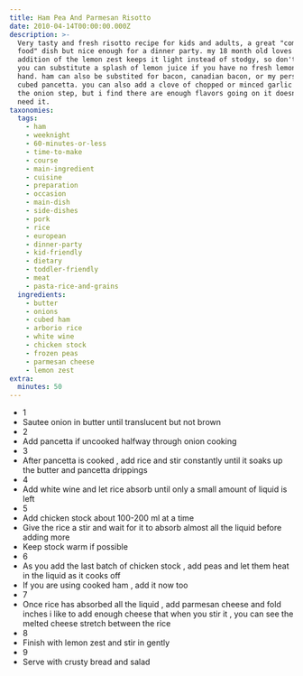 ```yaml
---
title: Ham Pea And Parmesan Risotto
date: 2010-04-14T00:00:00.000Z
description: >-
  Very tasty and fresh risotto recipe for kids and adults, a great "comfort
  food" dish but nice enough for a dinner party. my 18 month old loves it! the
  addition of the lemon zest keeps it light instead of stodgy, so don't skip it!
  you can substitute a splash of lemon juice if you have no fresh lemons on
  hand. ham can also be substited for bacon, canadian bacon, or my personal fav,
  cubed pancetta. you can also add a clove of chopped or minced garlic in with
  the onion step, but i find there are enough flavors going on it doesnt really
  need it.
taxonomies:
  tags:
    - ham
    - weeknight
    - 60-minutes-or-less
    - time-to-make
    - course
    - main-ingredient
    - cuisine
    - preparation
    - occasion
    - main-dish
    - side-dishes
    - pork
    - rice
    - european
    - dinner-party
    - kid-friendly
    - dietary
    - toddler-friendly
    - meat
    - pasta-rice-and-grains
  ingredients:
    - butter
    - onions
    - cubed ham
    - arborio rice
    - white wine
    - chicken stock
    - frozen peas
    - parmesan cheese
    - lemon zest
extra:
  minutes: 50
---
```

 - 1
 - Sautee onion in butter until translucent but not brown
 - 2
 - Add pancetta if uncooked halfway through onion cooking
 - 3
 - After pancetta is cooked , add rice and stir constantly until it soaks up the butter and pancetta drippings
 - 4
 - Add white wine and let rice absorb until only a small amount of liquid is left
 - 5
 - Add chicken stock about 100-200 ml at a time
 - Give the rice a stir and wait for it to absorb almost all the liquid before adding more
 - Keep stock warm if possible
 - 6
 - As you add the last batch of chicken stock , add peas and let them heat in the liquid as it cooks off
 - If you are using cooked ham , add it now too
 - 7
 - Once rice has absorbed all the liquid , add parmesan cheese and fold inches i like to add enough cheese that when you stir it , you can see the melted cheese stretch between the rice
 - 8
 - Finish with lemon zest and stir in gently
 - 9
 - Serve with crusty bread and salad
